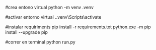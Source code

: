 #crea entono virtual python -m venv .venv

#activar entorno virtual ..venv\Scripts\activate

#instalar requiriments pip install -r requirements.txt python.exe -m pip install --upgrade pip

#correr en terminal  python run.py 